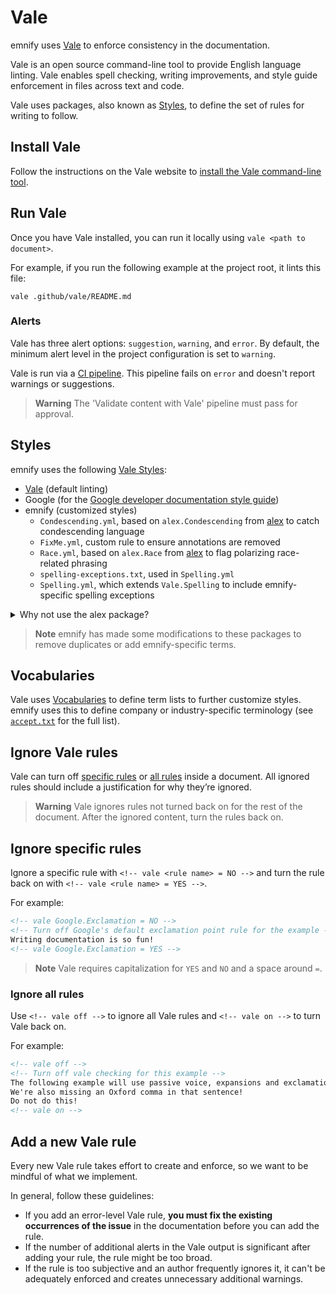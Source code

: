 # Vale

emnify uses [Vale](https://vale.sh/) to enforce consistency in the documentation.

Vale is an open source command-line tool to provide English language linting.
Vale enables spell checking, writing improvements, and style guide enforcement in files across text and code.

Vale uses packages, also known as [Styles](#styles), to define the set of rules for writing to follow.

## Install Vale

Follow the instructions on the Vale website to [install the Vale command-line tool](https://vale.sh/docs/vale-cli/installation/).

## Run Vale

Once you have Vale installed, you can run it locally using `vale <path to document>`.

For example, if you run the following example at the project root, it lints this file:

```shell
vale .github/vale/README.md
```

### Alerts

Vale has three alert options: `suggestion`, `warning`, and `error`.
By default, the minimum alert level in the project configuration is set to `warning`.

Vale is run via a [CI pipeline](.github/workflows/vale.yml).
This pipeline fails on `error` and doesn't report warnings or suggestions.

> **Warning**
> The 'Validate content with Vale' pipeline must pass for approval.

## Styles

emnify uses the following [Vale Styles](https://vale.sh/docs/topics/styles/):

- [Vale](https://vale.sh/docs/topics/styles/#extension-points) (default linting)
- Google (for the [Google developer documentation style guide](https://developers.google.com/style))
- emnify (customized styles)
  - `Condescending.yml`, based on `alex.Condescending` from [alex](https://alexjs.com/) to catch condescending language
  - `FixMe.yml`, custom rule to ensure annotations are removed
  - `Race.yml`, based on `alex.Race` from [alex](https://alexjs.com/) to flag polarizing race-related phrasing
  - `spelling-exceptions.txt`, used in `Spelling.yml`
  - `Spelling.yml`, which extends `Vale.Spelling` to include emnify-specific spelling exceptions

<details>
<summary>Why not use the alex package?</summary>
The emnify Documentation only requires two of the 10 rules in the alex package for Vale.
These two rules are also further customized (more terms added, altered severity levels, etc.), so it makes more sense to maintain an emnify-specific version of the rules.
</details>

> **Note** 
> emnify has made some modifications to these packages to remove duplicates or add emnify-specific terms.

## Vocabularies

Vale uses [Vocabularies](https://vale.sh/docs/topics/vocab/) to define term lists to further customize styles.
emnify uses this to define company or industry-specific terminology (see [`accept.txt`](./styles/Vocab/emnify/accept.txt) for the full list). 

## Ignore Vale rules

Vale can turn off [specific rules](#ignore-specific-rules) or [all rules](#ignore-all-rules) inside a document.
All ignored rules should include a justification for why they’re ignored.

> **Warning** 
> Vale ignores rules not turned back on for the rest of the document.
> After the ignored content, turn the rules back on.

## Ignore specific rules

Ignore a specific rule with `<!-- vale <rule name> = NO -->` and turn the rule back on with `<!-- vale <rule name> = YES -->`.

For example:

```markdown
<!-- vale Google.Exclamation = NO -->
<!-- Turn off Google's default exclamation point rule for the example -->
Writing documentation is so fun!
<!-- vale Google.Exclamation = YES -->
```

> **Note** 
> Vale requires capitalization for `YES` and `NO` and a space around `=`.

### Ignore all rules

Use `<!-- vale off -->` to ignore all Vale rules and `<!-- vale on -->` to turn Vale back on.

For example:

```markdown
<!-- vale off -->
<!-- Turn off vale checking for this example -->
The following example will use passive voice, expansions and exclamation points.
We're also missing an Oxford comma in that sentence!
Do not do this!
<!-- vale on -->
```

## Add a new Vale rule

Every new Vale rule takes effort to create and enforce, so we want to be mindful of what we implement.

In general, follow these guidelines:

- If you add an error-level Vale rule, **you must fix the existing occurrences of the issue** in the documentation before you can add the rule.
- If the number of additional alerts in the Vale output is significant after adding your rule, the rule might be too broad.
- If the rule is too subjective and an author frequently ignores it, it can't be adequately enforced and creates unnecessary additional warnings.
